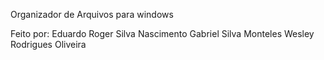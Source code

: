 Organizador de Arquivos para windows


Feito por:
Eduardo Roger Silva Nascimento
Gabriel Silva Monteles
Wesley Rodrigues Oliveira
